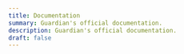 ```yaml
---
title: Documentation
summary: Guardian's official documentation.
description: Guardian's official documentation.
draft: false
---
```

